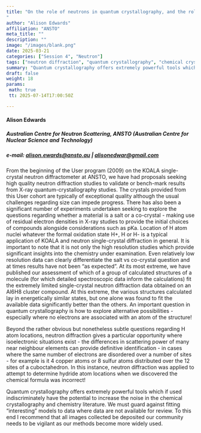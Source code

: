 ```yaml
---
title: "On the role of neutrons in quantum crystallography, and the role of quantum crystallography in chemical crystallography
"
author: "Alison Edwards"
affiliation: "ANSTO"
meta_title: ""
description: ""
image: "/images/blank.png"
date: 2025-03-21
categories: ["Session 4", "Neutron"]
tags: ["neutron diffraction", "quantum crystallography", "chemical crystallography", "H atom location", "salt vs co-crystal"]
summary: "Quantum crystallography offers extremely powerful tools which if used indiscriminately have the potential to increase the noise in the chemical crystallography and chemistry literature. We must guard against fitting “interesting” models to data where data are not available for review."
draft: false
weight: 18
params:
 math: true
 tt: 2025-07-14T17:00:50Z

---
```


#### Alison Edwards

##### Australian Centre for Neutron Scattering, ANSTO (Australian Centre for Nuclear Science and Technology)

##### e-mail: alison.ewards@ansto.au | alisonedwar@gmail.com 

From the beginning of the User program (2009) on the KOALA single-crystal neutron diffractometer at ANSTO, we have had proposals seeking high quality neutron diffraction studies to validate or bench-mark results from X-ray quantum-crystallography studies. The crystals provided from this User cohort are typically of exceptional quality although the usual challenges regarding size can impede progress. There has also been a significant number of experiments undertaken seeking to explore the questions regarding whether a material is a salt or a co-crystal - making use of residual electron densities in X-ray studies to provide the initial choices of compounds alongside considerations such as pKa. Location of H atom nuclei whatever the formal oxidation state H+, H or H- is a typical application of KOALA and neutron single-crystal diffraction in general. It is important to note that it is not only the high resolution studies which provide significant insights into the chemistry under examination. Even relatively low resolution data can clearly differentiate the salt vs co-crystal question and at times results have not been “as expected”. At its most extreme, we have published our assessment of which of a group of calculated structures of a molecule (for which detailed spectroscopic data inform the calculations) fit the extremely limited single-crystal neutron diffraction data obtained on an Al6H8 cluster compound. At this extreme, the various structures calculated lay in energetically similar states, but one alone was found to fit the available data significantly better than the others. An important question in quantum crystallography is how to explore alternative possibilities - especially where no electrons are associated with an atom of the structure!

Beyond the rather obvious but nonetheless subtle questions regarding H atom locations, neutron diffraction gives a particular opportunity where isoelectronic situations exist - the differences in scattering power of many near neighbour elements can provide definitive identification - in cases where the same number of electrons are disordered over a number of sites - for example is it 4 copper atoms or 8 sulfur atoms distributed over the 12 sites of a cuboctahedron. In this instance, neutron diffraction was applied to attempt to determine hydride atom locations when we discovered the chemical formula was incorrect!

Quantum crystallography offers extremely powerful tools which if used indiscriminately have the potential to increase the noise in the chemical crystallography and chemistry literature. We must guard against fitting “interesting” models to data where data are not available for review. To this end I recommend that all images collected be deposited our community needs to be vigilant as our methods become more widely used.
